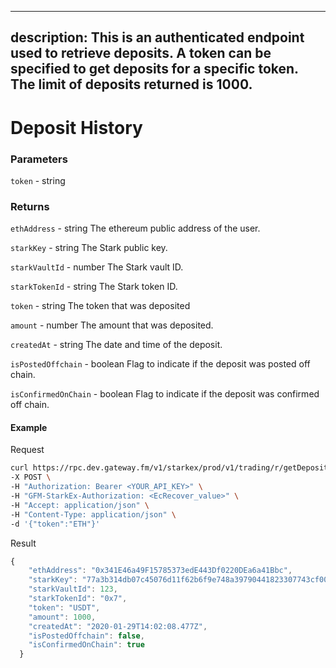
---
description: This is an authenticated endpoint used to retrieve deposits. A token can be specified to get deposits for a specific token. The limit of deposits returned is 1000.
---
# **Deposit History**

### **Parameters**

`token` - string

### **Returns**
`ethAddress` - string
The ethereum public address of the user.

`starkKey` - string
The Stark public key.

`starkVaultId` - number
The Stark vault ID.

`starkTokenId` - string
The Stark token ID.

`token` - string
The token that was deposited

`amount` - number
The amount that was deposited.

`createdAt` - string
The date and time of the deposit.

`isPostedOffchain` - boolean
Flag to indicate if the deposit was posted off chain.

`isConfirmedOnChain` - boolean
Flag to indicate if the deposit was confirmed off chain.

#### **Example**

Request

```bash
curl https://rpc.dev.gateway.fm/v1/starkex/prod/v1/trading/r/getDeposits \
-X POST \
-H "Authorization: Bearer <YOUR_API_KEY>" \
-H "GFM-StarkEx-Authorization: <EcRecover_value>" \
-H "Accept: application/json" \
-H "Content-Type: application/json" \  
-d '{"token":"ETH"}'
```


Result

```javascript
{
    "ethAddress": "0x341E46a49F15785373edE443Df0220DEa6a41Bbc",
    "starkKey": "77a3b314db07c45076d11f62b6f9e748a39790441823307743cf00d6597ea43",
    "starkVaultId": 123,
    "starkTokenId": "0x7",
    "token": "USDT",
    "amount": 1000,
    "createdAt": "2020-01-29T14:02:08.477Z",
    "isPostedOffchain": false,
    "isConfirmedOnChain": true
  }
```